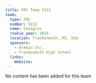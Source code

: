 ```yaml
---
title: FRC Team 5215
team:
  type: FRC
  number: 5215
  name: Steagles
  rookie_year: 2014
  location: Frankenmuth, MI, USA
  sponsors:
    - Kremin Inc.
    - Frankenmuth High School
  links:
    Website: 
---
```

No content has been added for this team
